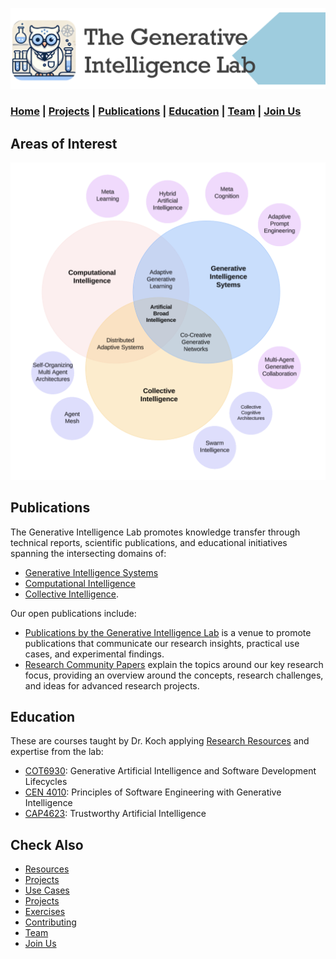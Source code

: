![GenI-Lab Banner](./images/genilab-banner.png)

### [Home](README.md) | [Projects](PROJECTS.md) | [Publications](KNOWLEDGE.md) | [Education](KNOWLEDGE.md#education) | [Team](PEOPLE.md) |  [Join Us](JOIN.md)


## Areas of Interest

![GenI-Lab Research Topics](./images/genilab-research.png)


## Publications

The Generative Intelligence Lab promotes knowledge transfer through technical reports, scientific publications, and educational initiatives spanning the intersecting domains of:

* [Generative Intelligence Systems](https://medium.com/generative-intelligence-lab/generative-intelligence-systems-concepts-and-research-opportunities-0740b1b5c7eb)
* [Computational Intelligence](https://medium.com/generative-intelligence-lab/computational-intelligence-concepts-and-research-opportunities-c32d4a65eddb)
* [Collective Intelligence](https://medium.com/generative-intelligence-lab/collective-intelligence-concepts-and-research-opportunities-6130ef044114). 

Our open publications include:

* [Publications by the Generative Intelligence Lab](https://medium.com/generative-intelligence-lab) is a venue to promote publications that communicate our research insights, practical use cases, and experimental findings. 
* [Research Community Papers](https://medium.com/generative-intelligence-lab/community-papers-series-ebacc91b47ea) explain the topics around our key research focus, providing an overview around the concepts, research challenges, and ideas for advanced research projects.


<!-- ## Scientific Publications -->

## Education

These are courses taught by Dr. Koch applying [Research Resources](./PROJECTS.md#resources) and expertise from the lab:

* [COT6930](https://fau.simplesyllabus.com/en-US/doc/nre6c4z6g/Spring-2025-1-Full-Term-COT-6930-001-Topics-in-Computer-Science?mode=view): Generative Artificial Intelligence and Software Development Lifecycles
* [CEN 4010](https://fau.simplesyllabus.com/doc/yolipf0x2/Spring-2025-1-Full-Term-CEN-4010-001-Prin-Software-Engineering?mode=view): Principles of Software Engineering with Generative Intelligence
* [CAP4623](https://fau.simplesyllabus.com/en-US/doc/h6c9776hw/Fall-2024-1-Full-Term-CAP-4623-001-?mode=view): Trustworthy Artificial Intelligence



## Check Also

* [Resources](PROJECTS.md#resources)
* [Projects](PROJECTS.md)
* [Use Cases](PROJECTS.md#use-cases)
* [Projects](PROJECTS.md)
* [Exercises](EXERCISES.md)
* [Contributing](CONTRIBUTE.md)
* [Team](PEOPLE.md)
* [Join Us](JOIN.md)
  
